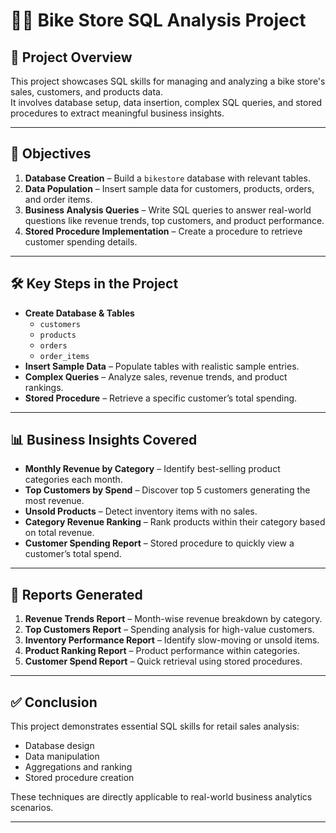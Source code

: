 # 🚴‍♂️ Bike Store SQL Analysis Project

## 📌 Project Overview
This project showcases SQL skills for managing and analyzing a bike store's sales, customers, and products data.  
It involves database setup, data insertion, complex SQL queries, and stored procedures to extract meaningful business insights.

---

## 🎯 Objectives
1. **Database Creation** – Build a `bikestore` database with relevant tables.
2. **Data Population** – Insert sample data for customers, products, orders, and order items.
3. **Business Analysis Queries** – Write SQL queries to answer real-world questions like revenue trends, top customers, and product performance.
4. **Stored Procedure Implementation** – Create a procedure to retrieve customer spending details.

---


## 🛠️ Key Steps in the Project
- **Create Database & Tables**
  - `customers`
  - `products`
  - `orders`
  - `order_items`
- **Insert Sample Data** – Populate tables with realistic sample entries.
- **Complex Queries** – Analyze sales, revenue trends, and product rankings.
- **Stored Procedure** – Retrieve a specific customer’s total spending.

---

## 📊 Business Insights Covered
- **Monthly Revenue by Category** – Identify best-selling product categories each month.
- **Top Customers by Spend** – Discover top 5 customers generating the most revenue.
- **Unsold Products** – Detect inventory items with no sales.
- **Category Revenue Ranking** – Rank products within their category based on total revenue.
- **Customer Spending Report** – Stored procedure to quickly view a customer’s total spend.

---

## 📄 Reports Generated
1. **Revenue Trends Report** – Month-wise revenue breakdown by category.
2. **Top Customers Report** – Spending analysis for high-value customers.
3. **Inventory Performance Report** – Identify slow-moving or unsold items.
4. **Product Ranking Report** – Product performance within categories.
5. **Customer Spend Report** – Quick retrieval using stored procedures.

---

## ✅ Conclusion
This project demonstrates essential SQL skills for retail sales analysis:
- Database design
- Data manipulation
- Aggregations and ranking
- Stored procedure creation

These techniques are directly applicable to real-world business analytics scenarios.

---

